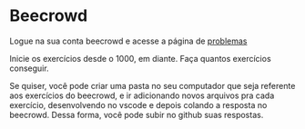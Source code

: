 # Beecrowd
Logue na sua conta beecrowd e acesse a página de [problemas](https://judge.beecrowd.com/pt/problems/index/1)   

Inicie os exercícios desde o 1000, em diante. Faça quantos exercícios conseguir.

Se quiser, você pode criar uma pasta no seu computador que seja referente aos exercícios do beecrowd, e ir adicionando novos arquivos pra cada exercício, desenvolvendo no vscode e depois colando a resposta no beecrowd. Dessa forma, você pode subir no github suas respostas.
